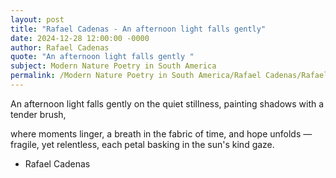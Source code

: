 ```yaml
---
layout: post
title: "Rafael Cadenas - An afternoon light falls gently"
date: 2024-12-28 12:00:00 -0000
author: Rafael Cadenas
quote: "An afternoon light falls gently "
subject: Modern Nature Poetry in South America
permalink: /Modern Nature Poetry in South America/Rafael Cadenas/Rafael Cadenas - An afternoon light falls gently
---
```


An afternoon light falls gently 
 on the quiet stillness,
 painting shadows 
with a tender brush,

where moments linger,
 a breath in the fabric 
of time,
 and hope unfolds —
 fragile, yet relentless,
 each petal basking in 
  the sun's kind gaze.


- Rafael Cadenas
